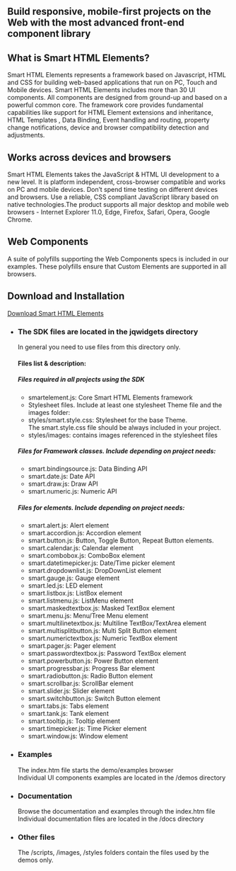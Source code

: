 Build responsive, mobile-first projects on the Web with the most advanced front-end component library
-----------------------------------------------------------------------------------------------------

What is Smart HTML Elements?
----------------------------

Smart HTML Elements represents a framework based on Javascript, HTML and CSS for building web-based applications that run on PC, Touch and Mobile devices. Smart HTML Elements includes more than 30 UI components. All components are designed from ground-up and based on a powerful common core. The framework core provides fundamental capabilities like support for HTML Element extensions and inheritance, HTML Templates , Data Binding, Event handling and routing, property change notifications, device and browser compatibility detection and adjustments.

Works across devices and browsers
---------------------------------

Smart HTML Elements takes the JavaScript & HTML UI development to a new level. It is platform independent, cross-browser compatible and works on PC and mobile devices. Don’t spend time testing on different devices and browsers. Use a reliable, CSS compliant JavaScript library based on native technologies.The product supports all major desktop and mobile web browsers - Internet Explorer 11.0, Edge, Firefox, Safari, Opera, Google Chrome.  
  

Web Components
--------------

A suite of polyfills supporting the Web Components specs is included in our examples. These polyfills ensure that Custom Elements are supported in all browsers.  
  

Download and Installation
-------------------------

[Download Smart HTML Elements](http://www.htmlelements.com/download/)

*   ### The SDK files are located in the jqwidgets directory
    
    In general you need to use files from this directory only.  
    
    #### Files list & description:
    
    ##### Files required in all projects using the SDK
    
    *   smartelement.js: Core Smart HTML Elements framework
    *   Stylesheet files. Include at least one stylesheet Theme file and the images folder:
    *   styles/smart.style.css: Stylesheet for the base Theme.  
        The smart.style.css file should be always included in your project.
    *   styles/images: contains images referenced in the stylesheet files
    
    ##### Files for Framework classes. Include depending on project needs:
    
    *   smart.bindingsource.js: Data Binding API
    *   smart.date.js: Date API
    *   smart.draw.js: Draw API
    *   smart.numeric.js: Numeric API
    
    ##### Files for elements. Include depending on project needs:
    
    *   smart.alert.js: Alert element
    *   smart.accordion.js: Accordion element
    *   smart.button.js: Button, Toggle Button, Repeat Button elements.
    *   smart.calendar.js: Calendar element
    *   smart.combobox.js: ComboBox element
    *   smart.datetimepicker.js: Date/Time picker element
    *   smart.dropdownlist.js: DropDownList element
    *   smart.gauge.js: Gauge element
    *   smart.led.js: LED element
    *   smart.listbox.js: ListBox element
    *   smart.listmenu.js: ListMenu element
    *   smart.maskedtextbox.js: Masked TextBox element
    *   smart.menu.js: Menu/Tree Menu element
    *   smart.multilinetextbox.js: Multiline TextBox/TextArea element
    *   smart.multisplitbutton.js: Multi Split Button element
    *   smart.numerictextbox.js: Numeric TextBox element
    *   smart.pager.js: Pager element
    *   smart.passwordtextbox.js: Password TextBox element
    *   smart.powerbutton.js: Power Button element
    *   smart.progressbar.js: Progress Bar element
    *   smart.radiobutton.js: Radio Button element
    *   smart.scrollbar.js: ScrollBar element
    *   smart.slider.js: Slider element
    *   smart.switchbutton.js: Switch Button element
    *   smart.tabs.js: Tabs element
    *   smart.tank.js: Tank element
    *   smart.tooltip.js: Tooltip element
    *   smart.timepicker.js: Time Picker element
    *   smart.window.js: Window element
*   ### Examples
    
    The index.htm file starts the demo/examples browser  
    Individual UI components examples are located in the /demos directory
*   ### Documentation
    
    Browse the documentation and examples through the index.htm file  
    Individual documentation files are located in the /docs directory
*   ### Other files
    
    The /scripts, /images, /styles folders contain the files used by the demos only.
    
   
